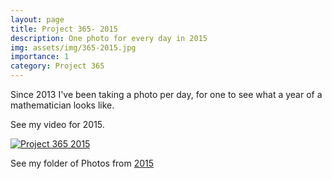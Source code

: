 ```yaml
---
layout: page
title: Project 365- 2015
description: One photo for every day in 2015
img: assets/img/365-2015.jpg
importance: 1
category: Project 365
---
```


Since 2013 I've been taking a photo per day, for one to see what a year of a mathematician looks like.

See my video for 2015.

[![Project 365 2015](http://img.youtube.com/vi/WoOM0BRbRmI/0.jpg)](http://www.youtube.com/watch?v=WoOM0BRbRmI "Project 365 2015")

See my folder of Photos from [2015](https://sites.google.com/view/project365-2015)